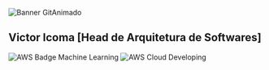 ![Banner GitAnimado](https://user-images.githubusercontent.com/31005408/177214371-be5212c6-9b36-41eb-b442-803dc2611c8c.gif)

## Victor Icoma [Head de Arquitetura de Softwares]

 ![AWS Badge Machine Learning](https://github.com/user-attachments/assets/b8054486-bc1c-4e29-b20f-b3ee607c97af)
![AWS Cloud Developing](https://www.credly.com/badges/4eb648bb-dd80-49a8-9362-5879c50fae01/public_url)

